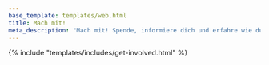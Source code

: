```yaml
---
base_template: templates/web.html
title: Mach mit!
meta_description: "Mach mit! Spende, informiere dich und erfahre wie du auch andere für die Idee begeistern kannst."
---
```


{% include "templates/includes/get-involved.html" %}
